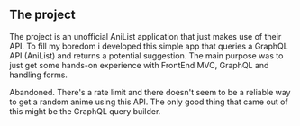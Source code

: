 ## The project

The project is an unofficial AniList application that just makes use of their API. To fill my boredom i developed this simple app that queries a
GraphQL API (AniList) and returns a potential suggestion. The main purpose was to just get some hands-on experience with FrontEnd MVC, GraphQL and
handling forms.

Abandoned. There's a rate limit and there doesn't seem to be a reliable way to get a random anime using this API. The only good thing that came out of
this might be the GraphQL query builder.
